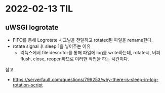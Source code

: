 # 2022-02-13 TIL

## uWSGI logrotate

- FIFO를 통해 Logrotate 시그널을 전달하고 rotated된 파일을 rename한다.
- rotate signal 후 sleep 1을 넣어주는 이유
  - 리눅스에서 file descritor를 통해 파일에 log를 write하는데, rotate시, 버퍼flush, close, reopen하므로 이러한 작업을 하는 시간이다.

참고
- https://serverfault.com/questions/799253/why-there-is-sleep-in-log-rotation-script
